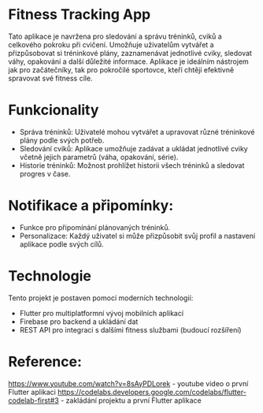 # Fitness Tracking App
Tato aplikace je navržena pro sledování a správu tréninků, cviků a celkového pokroku při cvičení. Umožňuje uživatelům vytvářet a přizpůsobovat si tréninkové plány, zaznamenávat jednotlivé cviky, sledovat váhy, opakování a další důležité informace. Aplikace je ideálním nástrojem jak pro začátečníky, tak pro pokročilé sportovce, kteří chtějí efektivně spravovat své fitness cíle.

# Funkcionality
- Správa tréninků: Uživatelé mohou vytvářet a upravovat různé tréninkové plány podle svých potřeb.
- Sledování cviků: Aplikace umožňuje zadávat a ukládat jednotlivé cviky včetně jejich parametrů (váha, opakování, série).
- Historie tréninků: Možnost prohlížet historii všech tréninků a sledovat progres v čase.
# Notifikace a připomínky:
- Funkce pro připomínání plánovaných tréninků.
- Personalizace: Každý uživatel si může přizpůsobit svůj profil a nastavení aplikace podle svých cílů.
# Technologie
Tento projekt je postaven pomocí moderních technologií:

- Flutter pro multiplatformní vývoj mobilních aplikací
- Firebase pro backend a ukládání dat
- REST API pro integraci s dalšími fitness službami (budoucí rozšíření)
# Reference:

https://www.youtube.com/watch?v=8sAyPDLorek - youtube video o první Flutter aplikaci
https://codelabs.developers.google.com/codelabs/flutter-codelab-first#3 - zakládání projektu a první Flutter aplikace
